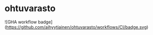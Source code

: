 # ohtuvarasto

![GHA workflow badge] (https://github.com/aihyytiainen/ohtuvarasto/workflows/CI/badge.svg)
